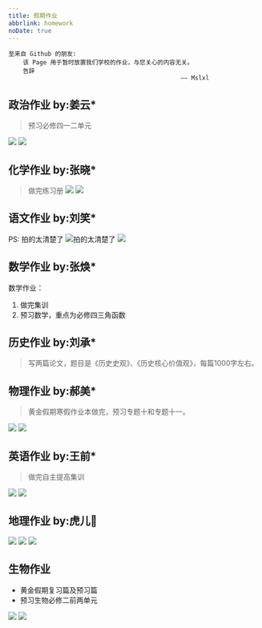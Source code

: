 ```yaml
---
title: 假期作业
abbrlink: homework
noDate: true
---
```


```raw
至来自 Github 的朋友:
    该 Page 用于暂时放置我们学校的作业，与您关心的内容无关。
    告辞
                                                —— Mslxl
```
 
## 政治作业 by:姜云*
> 预习必修四一二单元

![](assets/homework/zhengzhi1.jpg)
![](assets/homework/zhengzhi2.jpg)

## 化学作业 by:张晓*

> 做完练习册
![](assets/homework/huaxue1.jpg)
![](assets/homework/huaxue2.jpg)

## 语文作业 by:刘笑*

PS: 拍的太清楚了
![拍的太清楚了](assets/homework/yuwen1.jpg)
![](assets/homework/yuwen2.jpg)

## 数学作业 by:张焕*

数学作业：
1. 做完集训
2. 预习数学，重点为必修四三角函数

## 历史作业 by:刘承*

> 写两篇论文，题目是《历史史观》、《历史核心价值观》，每篇1000字左右。

## 物理作业 by:郝美*

> 黄金假期寒假作业本做完，预习专题十和专题十一。

![](assets/homework/wuli1.jpg)
![](assets/homework/wuli2.jpg)

## 英语作业 by:王前*

> 做完自主提高集训

![](assets/homework/yingyu2.jpg)
![](assets/homework/yingyu1.jpg)

## 地理作业 by:虎儿🐅

![](assets/homework/dili1.jpg)
![](assets/homework/dili2.jpg)
![](assets/homework/dili3.jpg)

## 生物作业

* 黄金假期复习篇及预习篇
* 预习生物必修二前两单元

![](assets/homework/shengwu1.jpg)
![](assets/homework/shengwu2.jpg)
